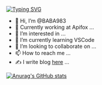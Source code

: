 [![Typing SVG](https://readme-typing-svg.demolab.com?font=Hack&pause=1000&width=435&lines=Hi+There+And+Welcome+%F0%9F%8E%89)](https://git.io/typing-svg)
- 👋 Hi, I’m @BABA983
- 🦊 Currently working at Apifox ...
- 👀 I’m interested in ...
- 🌱 I’m currently learning VSCode
- 💞️ I’m looking to collaborate on ...
- 📫 How to reach me ...
- ✍️ I write blog [here](https://daudrao.vercel.app) ...


<!---
BABA983/BABA983 is a ✨ special ✨ repository because its `README.md` (this file) appears on your GitHub profile.
You can click the Preview link to take a look at your changes.
--->

[![Anurag's GitHub stats](https://github-readme-stats.vercel.app/api?username=BABA983)](https://github.com/anuraghazra/github-readme-stats)
